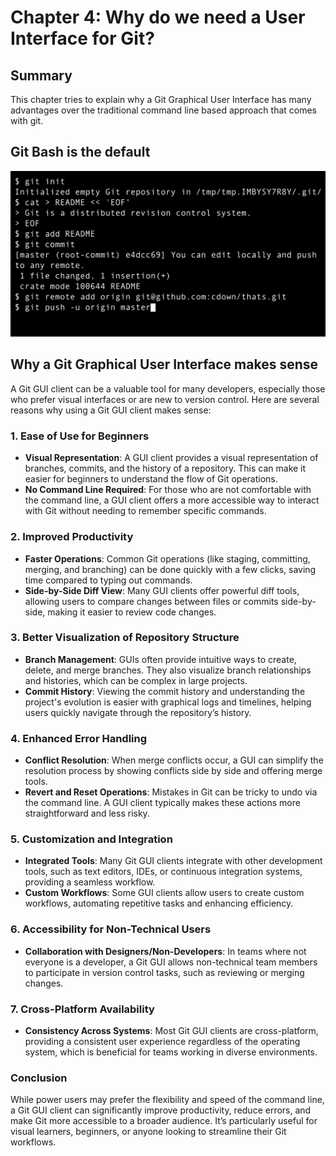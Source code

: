 # Chapter 4: Why do we need a User Interface for Git?

## Summary
This chapter tries to explain why a Git Graphical User Interface has many advantages over the traditional command line based approach that comes with git.

## Git Bash is the default

![](Pasted%20image%2020240826151417.png)

## Why a Git Graphical User Interface makes sense

A Git GUI client can be a valuable tool for many developers, especially those who prefer visual interfaces or are new to version control. Here are several reasons why using a Git GUI client makes sense:

### 1. Ease of Use for Beginners
   - **Visual Representation**: A GUI client provides a visual representation of branches, commits, and the history of a repository. This can make it easier for beginners to understand the flow of Git operations.
   - **No Command Line Required**: For those who are not comfortable with the command line, a GUI client offers a more accessible way to interact with Git without needing to remember specific commands.

### 2. Improved Productivity
   - **Faster Operations**: Common Git operations (like staging, committing, merging, and branching) can be done quickly with a few clicks, saving time compared to typing out commands.
   - **Side-by-Side Diff View**: Many GUI clients offer powerful diff tools, allowing users to compare changes between files or commits side-by-side, making it easier to review code changes.

### 3. Better Visualization of Repository Structure
   - **Branch Management**: GUIs often provide intuitive ways to create, delete, and merge branches. They also visualize branch relationships and histories, which can be complex in large projects.
   - **Commit History**: Viewing the commit history and understanding the project's evolution is easier with graphical logs and timelines, helping users quickly navigate through the repository’s history.

### 4. Enhanced Error Handling
   - **Conflict Resolution**: When merge conflicts occur, a GUI can simplify the resolution process by showing conflicts side by side and offering merge tools.
   - **Revert and Reset Operations**: Mistakes in Git can be tricky to undo via the command line. A GUI client typically makes these actions more straightforward and less risky.

### 5. Customization and Integration
   - **Integrated Tools**: Many Git GUI clients integrate with other development tools, such as text editors, IDEs, or continuous integration systems, providing a seamless workflow.
   - **Custom Workflows**: Some GUI clients allow users to create custom workflows, automating repetitive tasks and enhancing efficiency.

### 6. Accessibility for Non-Technical Users
   - **Collaboration with Designers/Non-Developers**: In teams where not everyone is a developer, a Git GUI allows non-technical team members to participate in version control tasks, such as reviewing or merging changes.

### 7. Cross-Platform Availability
   - **Consistency Across Systems**: Most Git GUI clients are cross-platform, providing a consistent user experience regardless of the operating system, which is beneficial for teams working in diverse environments.

### Conclusion
While power users may prefer the flexibility and speed of the command line, a Git GUI client can significantly improve productivity, reduce errors, and make Git more accessible to a broader audience. It’s particularly useful for visual learners, beginners, or anyone looking to streamline their Git workflows.